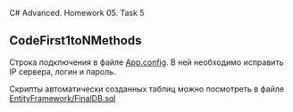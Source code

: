﻿C# Advanced. Homework 05. Task 5
## CodeFirst1toNMethods

Строка подключения в файле [App.config](https://github.com/nesezon/C--advanced-homework-05/blob/main/5%20CodeFirst1toNMethods/App.config). В ней необходимо исправить IP сервера, логин и пароль.

Скрипты автоматически созданных таблиц можно посмотреть в файле [EntityFramework/FinalDB.sql](https://github.com/nesezon/C--advanced-homework-05/blob/main/5%20CodeFirst1toNMethods/EntityFramework/FinalDB.sql)